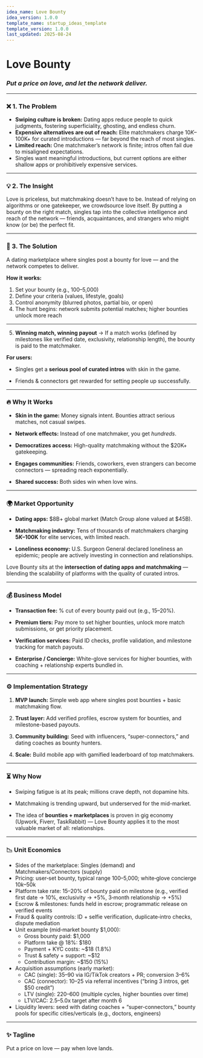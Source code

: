```yaml
---
idea_name: Love Bounty
idea_version: 1.0.0
template_name: startup_ideas_template
template_version: 1.0.0
last_updated: 2025-08-24
---
```



# **Love Bounty**

### ***Put a price on love, and let the network deliver.***

---

### **❌ 1. The Problem**

* **Swiping culture is broken:** Dating apps reduce people to quick judgments, fostering superficiality, ghosting, and endless churn.
* **Expensive alternatives are out of reach:** Elite matchmakers charge $10K–$100K+ for curated introductions — far beyond the reach of most singles.
* **Limited reach:** One matchmaker’s network is finite; intros often fail due to misaligned expectations.
* Singles want meaningful introductions, but current options are either shallow apps or prohibitively expensive services.

---

### **💡 2. The Insight**

Love is priceless, but matchmaking doesn’t have to be. Instead of relying on algorithms or one gatekeeper, we crowdsource love itself. By putting a bounty on the right match, singles tap into the collective intelligence and reach of the network — friends, acquaintances, and strangers who might know (or be) the perfect fit.

---

### **🚀 3. The Solution**

A dating marketplace where singles post a bounty for love — and the network competes to deliver.

**How it works:**
1) Set your bounty (e.g., $100–$5,000)
2) Define your criteria (values, lifestyle, goals)
3) Control anonymity (blurred photos, partial bio, or open)
4) The hunt begins: network submits potential matches; higher bounties unlock more reach

---
5. **Winning match, winning payout** → If a match works (defined by milestones like verified date, exclusivity, relationship length), the bounty is paid to the matchmaker.

**For users:**

* Singles get a **serious pool of curated intros** with skin in the game.

* Friends & connectors get rewarded for setting people up successfully.

---

### **🔥 Why It Works**

* **Skin in the game:** Money signals intent. Bounties attract serious matches, not casual swipes.

* **Network effects:** Instead of one matchmaker, you get *hundreds*.

* **Democratizes access:** High-quality matchmaking without the $20K+ gatekeeping.

* **Engages communities:** Friends, coworkers, even strangers can become connectors — spreading reach exponentially.

* **Shared success:** Both sides win when love wins.

---

### **🌍 Market Opportunity**

* **Dating apps:** $8B+ global market (Match Group alone valued at $45B).

* **Matchmaking industry:** Tens of thousands of matchmakers charging **$5K–$100K** for elite services, with limited reach.

* **Loneliness economy:** U.S. Surgeon General declared loneliness an epidemic; people are actively investing in connection and relationships.

Love Bounty sits at the **intersection of dating apps and matchmaking** — blending the scalability of platforms with the quality of curated intros.

---

### **💰 Business Model**

* **Transaction fee:** % cut of every bounty paid out (e.g., 15–20%).

* **Premium tiers:** Pay more to set higher bounties, unlock more match submissions, or get priority placement.

* **Verification services:** Paid ID checks, profile validation, and milestone tracking for match payouts.

* **Enterprise / Concierge:** White-glove services for higher bounties, with coaching \+ relationship experts bundled in.

---

### **⚙️ Implementation Strategy**

1. **MVP launch:** Simple web app where singles post bounties \+ basic matchmaking flow.

2. **Trust layer:** Add verified profiles, escrow system for bounties, and milestone-based payouts.

3. **Community building:** Seed with influencers, “super-connectors,” and dating coaches as bounty hunters.

4. **Scale:** Build mobile app with gamified leaderboard of top matchmakers.

---

### **⏳ Why Now**

* Swiping fatigue is at its peak; millions crave depth, not dopamine hits.

* Matchmaking is trending upward, but underserved for the mid-market.

* The idea of **bounties \+ marketplaces** is proven in gig economy (Upwork, Fiverr, TaskRabbit) — Love Bounty applies it to the most valuable market of all: relationships.



---

### **📉 Unit Economics**

- Sides of the marketplace: Singles (demand) and Matchmakers/Connectors (supply)
- Pricing: user‑set bounty, typical range $100–$5,000; white‑glove concierge $10k–$50k
- Platform take rate: 15–20% of bounty paid on milestone (e.g., verified first date → 10%, exclusivity → +5%, 3‑month relationship → +5%)
- Escrow & milestones: funds held in escrow; programmatic release on verified events
- Fraud & quality controls: ID + selfie verification, duplicate‑intro checks, dispute mediation
- Unit example (mid‑market bounty $1,000):
  - Gross bounty paid: $1,000
  - Platform take @ 18%: $180
  - Payment + KYC costs: ~$18 (1.8%)
  - Trust & safety + support: ~$12
  - Contribution margin: ~$150 (15%)
- Acquisition assumptions (early market):
  - CAC (single): $35–$90 via IG/TikTok creators + PR; conversion 3–6%
  - CAC (connector): $10–$25 via referral incentives (“bring 3 intros, get $50 credit”)
  - LTV (single): $220–$600 (multiple cycles, higher bounties over time)
  - LTV/CAC: 2.5–5.0x target after month 6
- Liquidity levers: seed with dating coaches + “super‑connectors,” bounty pools for specific cities/verticals (e.g., doctors, engineers)

---

### **✨ Tagline**

Put a price on love — pay when love lands.

